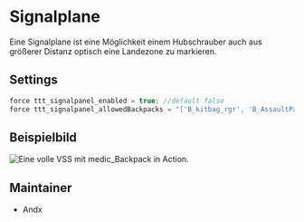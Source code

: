 # Signalplane

Eine Signalplane ist eine Möglichkeit einem Hubschrauber auch aus größerer Distanz optisch eine Landezone zu markieren.

## Settings

```c++
force ttt_signalpanel_enabled = true; //default false
force ttt_signalpanel_allowedBackpacks = "['B_kitbag_rgr', 'B_AssaultPack_rgr']"; //default "['B_kitbag_rgr']"
```
## Beispielbild

![Eine volle VSS mit medic_Backpack in Action.](https://i.imgur.com/HzgONyi.jpeg)

## Maintainer

- Andx
